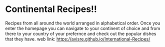 
# Continental Recipes!!
Recipes from all around the world arranged in alphabetical order. Once you enter the homepage you can navigate to your continent of choice and from there to your country of your prefernce and check out the popular dishes that they have.
web link:
https://avisre.github.io/International-Recipes/
